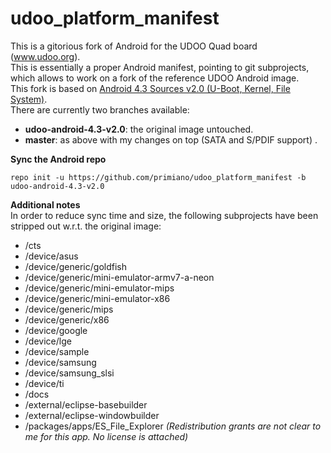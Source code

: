 udoo_platform_manifest
======================

This is a gitorious fork of Android for the UDOO Quad board (www.udoo.org).  
This is essentially a proper Android manifest, pointing to git subprojects, which allows to work on a fork of the reference UDOO Android image.  
This fork is based on [Android 4.3 Sources v2.0 (U-Boot, Kernel, File System)](http://download.udoo.org/files/Sources/UDOO_Android_4.3_Source_v2.0.tar.gz).  
There are currently two branches available:

 * **udoo-android-4.3-v2.0**: the original image untouched.
 * **master**: as above with my changes on top (SATA and S/PDIF support) .


**Sync the Android repo**

    repo init -u https://github.com/primiano/udoo_platform_manifest -b udoo-android-4.3-v2.0

**Additional notes**  
In order to reduce sync time and size, the following subprojects have been stripped out w.r.t. the original image:

 * /cts
 * /device/asus
 * /device/generic/goldfish
 * /device/generic/mini-emulator-armv7-a-neon
 * /device/generic/mini-emulator-mips
 * /device/generic/mini-emulator-x86
 * /device/generic/mips
 * /device/generic/x86
 * /device/google
 * /device/lge
 * /device/sample
 * /device/samsung
 * /device/samsung_slsi
 * /device/ti
 * /docs
 * /external/eclipse-basebuilder
 * /external/eclipse-windowbuilder
 * /packages/apps/ES_File_Explorer *(Redistribution grants are not clear to me for this app. No license is attached)*

